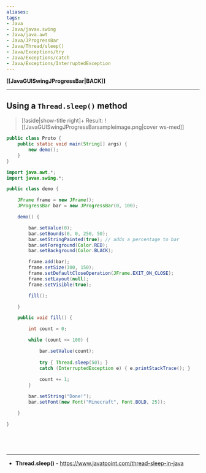 ```yaml
---
aliases:
tags:
- Java
- Java/javax.swing
- Java/java.awt
- Java/JProgressBar
- Java/Thread/sleep()
- Java/Exceptions/try
- Java/Exceptions/catch
- Java/Exceptions/InterruptedException
---
```

**[[JavaGUISwingJProgressBar|BACK]]**

---
## Using a `Thread.sleep()` method
>[!aside|show-title right]+ Result:
> ![[JavaGUISwingJProgressBarsampleimage.png|cover ws-med]]

```java
public class Proto {
    public static void main(String[] args) {
        new demo();
    }
}
```
```java
import java.awt.*;
import javax.swing.*;

public class demo {

    JFrame frame = new JFrame();
    JProgressBar bar = new JProgressBar(0, 100);

    demo() {

        bar.setValue(0);
        bar.setBounds(0, 0, 250, 50);
        bar.setStringPainted(true); // adds a percentage to bar
        bar.setForeground(Color.RED);
        bar.setBackground(Color.BLACK);

        frame.add(bar);
        frame.setSize(300, 150);
        frame.setDefaultCloseOperation(JFrame.EXIT_ON_CLOSE);
        frame.setLayout(null);
        frame.setVisible(true);

        fill();

    }

    public void fill() {

        int count = 0;

        while (count <= 100) {

            bar.setValue(count);
            
            try { Thread.sleep(50); }
            catch (InterruptedException e) { e.printStackTrace(); }
            
            count += 1;
        }

        bar.setString("Done!");
        bar.setFont(new Font("Minecraft", Font.BOLD, 25));

    }

}
```

<br>

# 
---
- **Thread.sleep()** - https://www.javatpoint.com/thread-sleep-in-java
